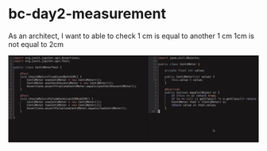 # bc-day2-measurement

As an architect, I want to able to check 
1 cm is equal to another 1 cm
1cm is not equal to 2cm


![img.png](sample.png)
